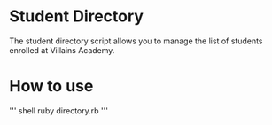# Student Directory #

The student directory script allows you to manage the list of students enrolled at Villains Academy.

# How to use #

''' shell
ruby directory.rb
'''
